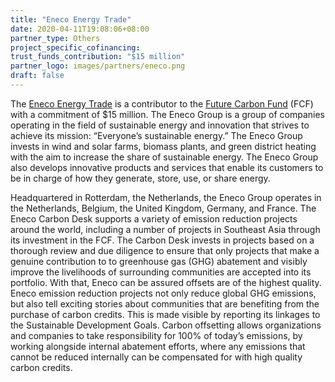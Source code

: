 ```yaml
---
title: "Eneco Energy Trade"
date: 2020-04-11T19:08:06+08:00
partner_type: Others
project_specific_cofinancing:
trust_funds_contribution: "$15 million"
partner_logo: images/partners/eneco.png
draft: false
---
```


The <a href="https://www.eneco.com/energytrading/">Eneco Energy Trade</a> is a contributor to the [Future Carbon Fund](./modalities/trust-funds/multi-partner-trust-funds/#fcf) (FCF) with a commitment of $15 million. The Eneco Group is a group of companies operating in the field of sustainable energy and innovation that strives to achieve its mission: “Everyone’s sustainable energy.” The Eneco Group invests in wind and solar farms, biomass plants, and green district heating with the aim to increase the share of sustainable energy. The Eneco Group also develops innovative products and services that enable its customers to be in charge of how they generate, store, use, or share energy. 

Headquartered in Rotterdam, the Netherlands, the Eneco Group operates in the Netherlands, Belgium, the United Kingdom, Germany, and France. The Eneco Carbon Desk supports a variety of emission reduction projects around the world, including a number of projects in Southeast Asia through its investment in the FCF. The Carbon Desk invests in projects based on a thorough review and due diligence to ensure that only projects that make a genuine contribution to to greenhouse gas (GHG) abatement and visibly improve the livelihoods of surrounding communities are accepted into its portfolio. With that, Eneco can be assured offsets are of the highest quality. Eneco emission reduction projects not only reduce global GHG emissions, but also tell exciting stories about communities that are benefiting from the purchase of carbon credits. This is made visible by reporting its linkages to the Sustainable Development Goals. Carbon offsetting allows organizations and companies to take responsibility for 100% of today’s emissions, by working alongside internal abatement efforts, where any emissions that cannot be reduced internally can be compensated for with high quality carbon credits.